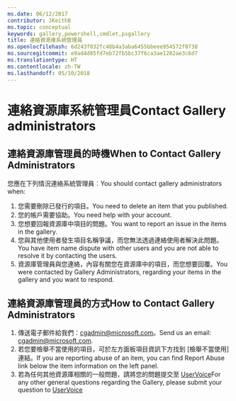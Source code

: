 ```yaml
---
ms.date: 06/12/2017
contributor: JKeithB
ms.topic: conceptual
keywords: gallery,powershell,cmdlet,psgallery
title: 連絡資源庫系統管理員
ms.openlocfilehash: 6d243f032fc48b4a3aba6455bbeee954572f0738
ms.sourcegitcommit: e9ad4d85fd7eb72fb5bc37f6ca3ae1282ae3c6d7
ms.translationtype: HT
ms.contentlocale: zh-TW
ms.lasthandoff: 05/10/2018
---
```

# <a name="contact-gallery-administrators"></a><span data-ttu-id="cff9b-103">連絡資源庫系統管理員</span><span class="sxs-lookup"><span data-stu-id="cff9b-103">Contact Gallery administrators</span></span>

## <a name="when-to-contact-gallery-administrators"></a><span data-ttu-id="cff9b-104">連絡資源庫管理員的時機</span><span class="sxs-lookup"><span data-stu-id="cff9b-104">When to Contact Gallery Administrators</span></span>

<span data-ttu-id="cff9b-105">您應在下列情況連絡系統管理員︰</span><span class="sxs-lookup"><span data-stu-id="cff9b-105">You should contact gallery administrators when:</span></span>

1. <span data-ttu-id="cff9b-106">您需要刪除已發行的項目。</span><span class="sxs-lookup"><span data-stu-id="cff9b-106">You need to delete an item that you published.</span></span>
2. <span data-ttu-id="cff9b-107">您的帳戶需要協助。</span><span class="sxs-lookup"><span data-stu-id="cff9b-107">You need help with your account.</span></span>
3. <span data-ttu-id="cff9b-108">您想要回報資源庫中項目的問題。</span><span class="sxs-lookup"><span data-stu-id="cff9b-108">You want to report an issue in the items in the gallery.</span></span>
4. <span data-ttu-id="cff9b-109">您與其他使用者發生項目名稱爭議，而您無法透過連絡使用者解決此問題。</span><span class="sxs-lookup"><span data-stu-id="cff9b-109">You have item name dispute with other users and you are not able to resolve it by contacting the users.</span></span>
5. <span data-ttu-id="cff9b-110">資源庫管理員與您連絡，內容有關您在資源庫中的項目，而您想要回覆。</span><span class="sxs-lookup"><span data-stu-id="cff9b-110">You were contacted by Gallery Administrators, regarding your items in the gallery and you want to respond.</span></span>

## <a name="how-to-contact-gallery-administrators"></a><span data-ttu-id="cff9b-111">連絡資源庫管理員的方式</span><span class="sxs-lookup"><span data-stu-id="cff9b-111">How to Contact Gallery Administrators</span></span>

1. <span data-ttu-id="cff9b-112">傳送電子郵件給我們：cgadmin@microsoft.com。</span><span class="sxs-lookup"><span data-stu-id="cff9b-112">Send us an email: cgadmin@microsoft.com.</span></span>
2. <span data-ttu-id="cff9b-113">若您要檢舉不當使用的項目，可於左方面板項目資訊下方找到 [檢舉不當使用] 連結。</span><span class="sxs-lookup"><span data-stu-id="cff9b-113">If you are reporting abuse of an item, you can find Report Abuse link below the item information on the left panel.</span></span>
3. <span data-ttu-id="cff9b-114">若為任何其他資源庫相關的一般問題，請將您的問題提交至 [UserVoice](http://windowsserver.uservoice.com/forums/301869-powershell)</span><span class="sxs-lookup"><span data-stu-id="cff9b-114">For any other general questions regarding the Gallery, please submit your question to [UserVoice](http://windowsserver.uservoice.com/forums/301869-powershell)</span></span>